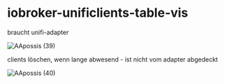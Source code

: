 # iobroker-unificlients-table-vis


braucht unifi-adapter

![AApossis (39)](https://user-images.githubusercontent.com/18462890/115380120-887c8c80-a1d2-11eb-9070-55b1eb3a7c31.gif)



clients löschen, wenn lange abwesend - ist nicht vom adapter abgedeckt

![AApossis (40)](https://user-images.githubusercontent.com/18462890/115380213-a6e28800-a1d2-11eb-8e3b-7785ef0c5c4b.gif)
